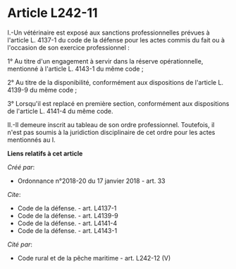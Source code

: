 # Article L242-11

I.-Un vétérinaire est exposé aux sanctions professionnelles prévues à l'article L. 4137-1 du code de la défense pour les
actes commis du fait ou à l'occasion de son exercice professionnel : 

1° Au titre d'un engagement à servir dans la réserve opérationnelle, mentionné à l'article L. 4143-1 du même code ; 

2° Au titre de la disponibilité, conformément aux dispositions de l'article L. 4139-9 du même code ; 

3° Lorsqu'il est replacé en première section, conformément aux dispositions de l'article L. 4141-4 du même code. 

II.-Il demeure inscrit au tableau de son ordre professionnel. Toutefois, il n'est pas soumis à la juridiction disciplinaire
de cet ordre pour les actes mentionnés au I.

**Liens relatifs à cet article**

_Créé par_:

  - Ordonnance n°2018-20 du 17 janvier 2018 - art. 33

_Cite_:

  - Code de la défense. - art. L4137-1
  - Code de la défense. - art. L4139-9
  - Code de la défense. - art. L4141-4
  - Code de la défense. - art. L4143-1

_Cité par_:

  - Code rural et de la pêche maritime - art. L242-12 (V)
